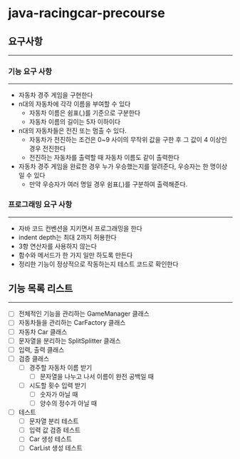 # java-racingcar-precourse

## 요구사항

---

### 기능 요구 사항

---

- 자동차 경주 게임을 구현한다
- n대의 자동차에 각각 이름을 부여할 수 있다
    - 자동차 이름은 쉼표(,)를 기준으로 구분한다
    - 자동차 이름의 길이는 5자 이하이다
- n대의 자동차들은 전진 또는 멈출 수 있다.
    - 자동차가 전진하는 조건은 0~9 사이의 무작위 값을 구한 후 그 값이 4 이상인 경우 전진한다
    - 전진하는 자동차를 출력할 때 자동차 이름도 같이 출력한다
- 자동차 경주 게임을 완료한 경우 누가 우승했는지를 알려준다, 우승자는 한 명이상일 수 있다
    - 만약 우승자가 여러 명일 경우 쉼표(,)를 구분하여 출력해준다.

### 프로그래밍 요구 사항

---

- 자바 코드 컨벤션을 지키면서 프로그래밍을 한다
- indent depth는 최대 2까지 허용한다
- 3항 연산자를 사용하지 않는다
- 함수와 메서드가 한 가지 일만 하도록 만든다
- 정리한 기능이 정상적으로 작동하는지 테스트 코드로 확인한다

## 기능 목록 리스트

---

- [ ] 전체적인 기능을 관리하는  GameManager 클래스
- [ ]  자동차들을 관리하는 CarFactory 클래스
- [ ]  자동차 Car 클래스
- [ ]  문자열을 분리하는 SplitSplitter 클래스
- [ ]  입력, 출력 클래스
- [ ]  검증 클래스
    - [ ]  경주할 자동차 이름 받기
        - [ ]  문자열을 나누고 나서 이름이 완전 공백일 때
    - [ ]  시도할 횟수 입력 받기
        - [ ]  숫자가 아닐 때
        - [ ]  양수의 정수가 아닐 때
- [ ] 테스트
  - [ ] 문자열 분리 테스트
  - [ ] 입력 값 검증 테스트
  - [ ] Car 생성 테스트
  - [ ] CarList 생성 테스트
